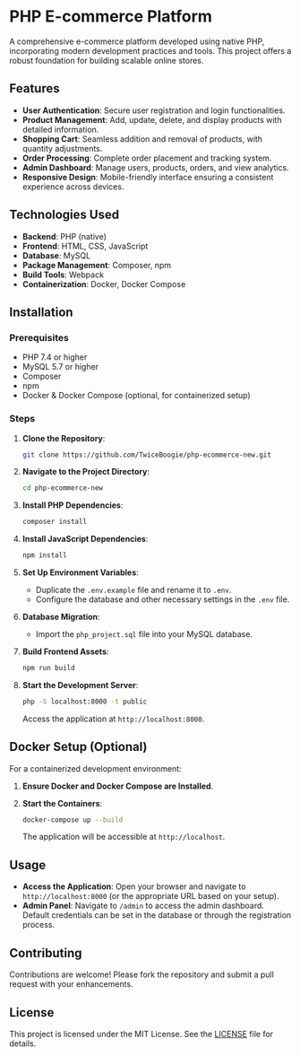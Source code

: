 # PHP E-commerce Platform

A comprehensive e-commerce platform developed using native PHP, incorporating modern development practices and tools. This project offers a robust foundation for building scalable online stores.

## Features

- **User Authentication**: Secure user registration and login functionalities.
- **Product Management**: Add, update, delete, and display products with detailed information.
- **Shopping Cart**: Seamless addition and removal of products, with quantity adjustments.
- **Order Processing**: Complete order placement and tracking system.
- **Admin Dashboard**: Manage users, products, orders, and view analytics.
- **Responsive Design**: Mobile-friendly interface ensuring a consistent experience across devices.

## Technologies Used

- **Backend**: PHP (native)
- **Frontend**: HTML, CSS, JavaScript
- **Database**: MySQL
- **Package Management**: Composer, npm
- **Build Tools**: Webpack
- **Containerization**: Docker, Docker Compose

## Installation

### Prerequisites

- PHP 7.4 or higher
- MySQL 5.7 or higher
- Composer
- npm
- Docker & Docker Compose (optional, for containerized setup)

### Steps

1. **Clone the Repository**:

   ```bash
   git clone https://github.com/TwiceBoogie/php-ecommerce-new.git
   ```

2. **Navigate to the Project Directory**:

   ```bash
   cd php-ecommerce-new
   ```

3. **Install PHP Dependencies**:

   ```bash
   composer install
   ```

4. **Install JavaScript Dependencies**:

   ```bash
   npm install
   ```

5. **Set Up Environment Variables**:

   - Duplicate the `.env.example` file and rename it to `.env`.
   - Configure the database and other necessary settings in the `.env` file.

6. **Database Migration**:

   - Import the `php_project.sql` file into your MySQL database.

7. **Build Frontend Assets**:

   ```bash
   npm run build
   ```

8. **Start the Development Server**:

   ```bash
   php -S localhost:8000 -t public
   ```

   Access the application at `http://localhost:8000`.

## Docker Setup (Optional)

For a containerized development environment:

1. **Ensure Docker and Docker Compose are Installed**.

2. **Start the Containers**:

   ```bash
   docker-compose up --build
   ```

   The application will be accessible at `http://localhost`.

## Usage

- **Access the Application**: Open your browser and navigate to `http://localhost:8000` (or the appropriate URL based on your setup).
- **Admin Panel**: Navigate to `/admin` to access the admin dashboard. Default credentials can be set in the database or through the registration process.

## Contributing

Contributions are welcome! Please fork the repository and submit a pull request with your enhancements.

## License

This project is licensed under the MIT License. See the [LICENSE](LICENSE) file for details.
